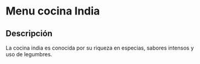 # Menu cocina India

## Descripción
La cocina india es conocida por su riqueza en especias, sabores intensos y uso de legumbres.